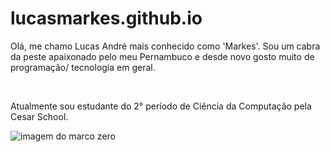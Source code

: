 # lucasmarkes.github.io

<p>Olá, me chamo Lucas André mais conhecido como 'Markes'. Sou um cabra da peste apaixonado pelo meu Pernambuco e desde novo gosto muito de programação/ tecnologia em geral.</p><br>
<p>Atualmente sou estudante do 2° período de Ciência da Computação pela Cesar School.</p>

![imagem do marco zero](https://media-cdn.tripadvisor.com/media/photo-s/18/00/2e/31/recife.jpg)